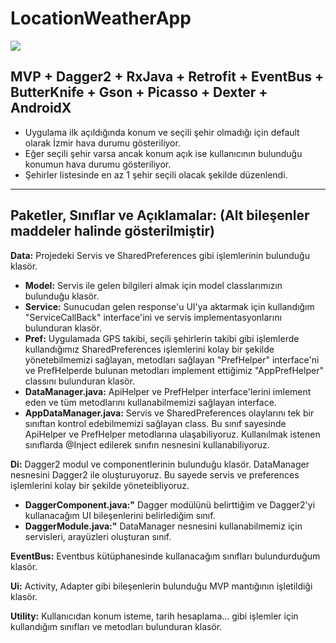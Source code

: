# LocationWeatherApp

![](https://media.giphy.com/media/VJr6cTFPBgAYGimacq/giphy.gif) 

MVP + Dagger2 + RxJava + Retrofit + EventBus + ButterKnife + Gson + Picasso + Dexter + AndroidX
-----------------------------------------------------------------------------
- Uygulama ilk açıldığında konum ve seçili şehir olmadığı için default olarak İzmir hava durumu gösteriliyor.
- Eğer seçili şehir varsa ancak konum açık ise kullanıcının bulunduğu konumun hava durumu gösteriliyor.
- Şehirler listesinde en az 1 şehir seçili olacak şekilde düzenlendi.
-----------------------------------------------------------------------------
**Paketler, Sınıflar ve Açıklamalar:** (Alt bileşenler maddeler halinde gösterilmiştir)
------------
**Data:** Projedeki Servis ve SharedPreferences gibi işlemlerinin bulunduğu klasör.
- **Model:** Servis ile gelen bilgileri almak için model classlarımızın bulunduğu klasör.
- **Service:** Sunucudan gelen response'u UI'ya aktarmak için kullandığım "ServiceCallBack" interface'ini ve servis implementasyonlarını bulunduran klasör.
- **Pref:** Uygulamada GPS takibi, seçili şehirlerin takibi gibi işlemlerde kullandığımız SharedPreferences işlemlerini kolay bir şekilde yönetebilmemizi sağlayan, metodları sağlayan "PrefHelper" interface'ni ve PrefHelperde bulunan metodları implement ettiğimiz "AppPrefHelper" classını bulunduran klasör.
- **DataManager.java:** ApiHelper ve PrefHelper interface'lerini imlement eden ve tüm metodlarını kullanabilmemizi sağlayan interface.
- **AppDataManager.java:** Servis ve SharedPreferences olaylarını tek bir sınıftan kontrol edebilmemizi sağlayan class. Bu sınıf sayesinde
ApiHelper ve PrefHelper metodlarına ulaşabiliyoruz. Kullanılmak istenen sınıflarda @Inject edilerek sınıfın nesnesini kullanabiliyoruz.

**Di:** Dagger2 modul ve componentlerinin bulunduğu klasör. DataManager nesnesini Dagger2 ile oluşturuyoruz. Bu sayede servis ve preferences işlemlerini kolay bir şekilde yöneteibliyoruz.
- **DaggerComponent.java:"** Dagger modülünü belirttiğim ve Dagger2'yi kullanacağım UI bileşenlerini belirlediğim sınıf.
- **DaggerModule.java:"** DataManager nesnesini kullanabilmemiz için servisleri, arayüzleri oluşturan sınıf.

**EventBus:** Eventbus kütüphanesinde kullanacağım sınıfları bulundurduğum klasör.

**Ui:** Activity, Adapter gibi bileşenlerin bulunduğu MVP mantığının işletildiği klasör.

**Utility:** Kullanıcıdan konum isteme, tarih hesaplama... gibi işlemler için kullandığım sınıfları ve metodları bulunduran klasör.


 



